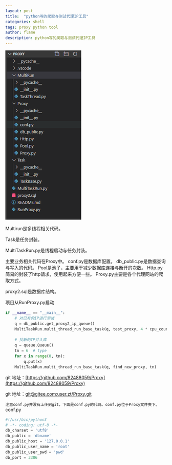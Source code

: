 ```yaml
---
layout: post
title:  "python写的爬取与测试代理IP工具"
categories: shell
tags: proxy python tool
author: flame
description: python写的爬取与测试代理IP工具
---
```



[p1]:/assets/images/post/2019-12-17-proxy-tool/1.png

![p1][p1]

Multirun是多线程相关代码。

Task是任务封装。

MultiTaskRun.py是线程启动与任务封装。

主要业务相关代码在Proxy中。
conf.py是数据库配置。
db_public.py是数据查询与写入的代码。
Pool是池子，主要用于减少数据库连接与断开的次数。
Http.py简易的封装了http请求，使用起来方便一些。
Proxy.py主要是各个代理网站的爬取方式。

proxy2.sql是数据库结构。

项目从RunProxy.py启动
```py
if __name__ == "__main__":
    # 对已有的IP进行测试
    q = db_public.get_proxy2_ip_queue()
    MultiTaskRun.multi_thread_run_base_task(q, test_proxy, 4 * cpu_count())

    # 找新的IP并入库
    q = queue.Queue()
    tn = 6  # type
    for x in range(0, tn):
        q.put(x)
    MultiTaskRun.multi_thread_run_base_task(q, find_new_proxy, tn)
```

git 地址：[https://github.com/82488059/Proxy](https://github.com/82488059/Proxy)

git 地址：[git@gitee.com:user.zt/Proxy.git](git@gitee.com:user.zt/Proxy.git)



`注意conf.py并没有上传到git，下面是conf.py的代码。conf.py位于Proxy文件夹下。`
conf.py
```py
#!/usr/bin/python3
# -*- coding: utf-8 -*-
db_charset = 'utf8'
db_public = 'dbname'
db_public_host = '127.0.0.1'
db_public_user_name = 'root'
db_public_user_pwd = 'pwd'
db_port = 3306
```



